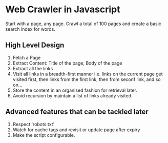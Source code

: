 # Web Crawler in Javascript

Start with a page, any page. Crawl a total of 100 pages and create a basic search index for words.

## High Level Design
1. Fetch a Page
2. Extract Content: Title of the page, Body of the page
3. Extract all the links
4. Visit all links in a breadth-first manner i.e. links on the current page get visited first, then links from the first link, then from seconf link, and so on...
5. Store the content in an organised fashion for retrieval later.
6. Avoid recursion by maintain a list of links already visited.

## Advanced features that can be tackled later
1. Respect 'robots.txt'
2. Watch for cache tags and revisit or update page after expiry
3. Make the script configurable.
